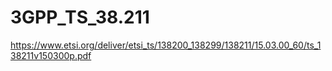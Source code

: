 # 3GPP_TS_38.211

https://www.etsi.org/deliver/etsi_ts/138200_138299/138211/15.03.00_60/ts_138211v150300p.pdf
